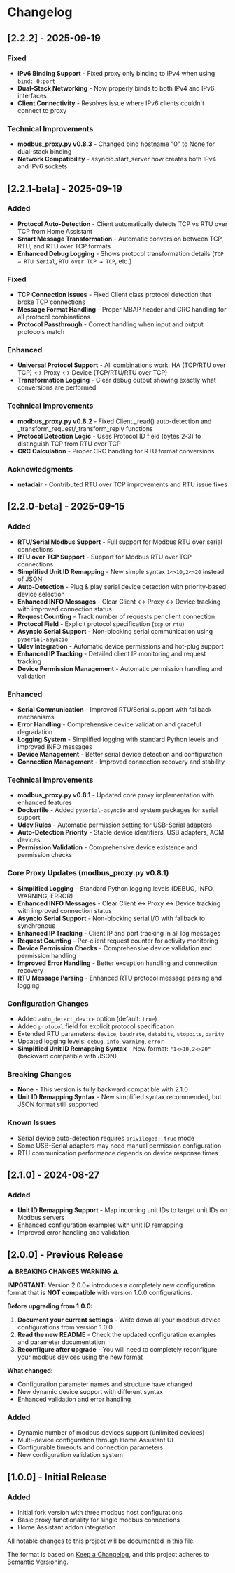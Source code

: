 # Changelog

## [2.2.2] - 2025-09-19

### Fixed
- **IPv6 Binding Support** - Fixed proxy only binding to IPv4 when using `bind: 0:port`
- **Dual-Stack Networking** - Now properly binds to both IPv4 and IPv6 interfaces
- **Client Connectivity** - Resolves issue where IPv6 clients couldn't connect to proxy

### Technical Improvements
- **modbus_proxy.py v0.8.3** - Changed bind hostname "0" to None for dual-stack binding
- **Network Compatibility** - asyncio.start_server now creates both IPv4 and IPv6 sockets

## [2.2.1-beta] - 2025-09-19

### Added
- **Protocol Auto-Detection** - Client automatically detects TCP vs RTU over TCP from Home Assistant
- **Smart Message Transformation** - Automatic conversion between TCP, RTU, and RTU over TCP formats
- **Enhanced Debug Logging** - Shows protocol transformation details (`TCP → RTU Serial`, `RTU over TCP → TCP`, etc.)

### Fixed
- **TCP Connection Issues** - Fixed Client class protocol detection that broke TCP connections
- **Message Format Handling** - Proper MBAP header and CRC handling for all protocol combinations
- **Protocol Passthrough** - Correct handling when input and output protocols match

### Enhanced
- **Universal Protocol Support** - All combinations work: HA (TCP/RTU over TCP) ↔ Proxy ↔ Device (TCP/RTU/RTU over TCP)
- **Transformation Logging** - Clear debug output showing exactly what conversions are performed

### Technical Improvements
- **modbus_proxy.py v0.8.2** - Fixed Client._read() auto-detection and _transform_request/_transform_reply functions
- **Protocol Detection Logic** - Uses Protocol ID field (bytes 2-3) to distinguish TCP from RTU over TCP
- **CRC Calculation** - Proper CRC handling for RTU format conversions

### Acknowledgments
- **netadair** - Contributed RTU over TCP improvements and RTU issue fixes

## [2.2.0-beta] - 2025-09-15

### Added
- **RTU/Serial Modbus Support** - Full support for Modbus RTU over serial connections
- **RTU over TCP Support** - Support for Modbus RTU over TCP connections
- **Simplified Unit ID Remapping** - New simple syntax `1<>10,2<>20` instead of JSON
- **Auto-Detection** - Plug & play serial device detection with priority-based device selection
- **Enhanced INFO Messages** - Clear Client ↔ Proxy ↔ Device tracking with improved connection status
- **Request Counting** - Track number of requests per client connection
- **Protocol Field** - Explicit protocol specification (`tcp` or `rtu`)
- **Asyncio Serial Support** - Non-blocking serial communication using `pyserial-asyncio`
- **Udev Integration** - Automatic device permissions and hot-plug support
- **Enhanced IP Tracking** - Detailed client IP monitoring and request tracking
- **Device Permission Management** - Automatic permission handling and validation

### Enhanced
- **Serial Communication** - Improved RTU/Serial support with fallback mechanisms
- **Error Handling** - Comprehensive device validation and graceful degradation
- **Logging System** - Simplified logging with standard Python levels and improved INFO messages
- **Device Management** - Better serial device detection and configuration
- **Connection Management** - Improved connection recovery and stability

### Technical Improvements
- **modbus_proxy.py v0.8.1** - Updated core proxy implementation with enhanced features
- **Dockerfile** - Added `pyserial-asyncio` and system packages for serial support
- **Udev Rules** - Automatic permission setting for USB-Serial adapters
- **Auto-Detection Priority** - Stable device identifiers, USB adapters, ACM devices
- **Permission Validation** - Comprehensive device existence and permission checks

### Core Proxy Updates (modbus_proxy.py v0.8.1)
- **Simplified Logging** - Standard Python logging levels (DEBUG, INFO, WARNING, ERROR)
- **Enhanced INFO Messages** - Clear Client ↔ Proxy ↔ Device tracking with improved connection status
- **Asyncio Serial Support** - Non-blocking serial I/O with fallback to synchronous
- **Enhanced IP Tracking** - Client IP and port tracking in all log messages
- **Request Counting** - Per-client request counter for activity monitoring
- **Device Permission Checks** - Comprehensive device validation and permission handling
- **Improved Error Handling** - Better exception handling and connection recovery
- **RTU Message Parsing** - Enhanced RTU protocol message parsing and logging

### Configuration Changes
- Added `auto_detect_device` option (default: `true`)
- Added `protocol` field for explicit protocol specification
- Extended RTU parameters: `device`, `baudrate`, `databits`, `stopbits`, `parity`
- Updated logging levels: `debug`, `info`, `warning`, `error`
- **Simplified Unit ID Remapping Syntax** - New format: `"1<>10,2<>20"` (backward compatible with JSON)

### Breaking Changes
- **None** - This version is fully backward compatible with 2.1.0
- **Unit ID Remapping Syntax** - New simplified syntax recommended, but JSON format still supported

### Known Issues
- Serial device auto-detection requires `privileged: true` mode
- Some USB-Serial adapters may need manual permission configuration
- RTU communication performance depends on device response times

## [2.1.0] - 2024-08-27

### Added
- **Unit ID Remapping Support** - Map incoming unit IDs to target unit IDs on Modbus servers
- Enhanced configuration examples with unit ID remapping
- Improved error handling and validation

## [2.0.0] - Previous Release

⚠️ **BREAKING CHANGES WARNING** ⚠️

**IMPORTANT:** Version 2.0.0+ introduces a completely new configuration format that is **NOT compatible** with version 1.0.0 configurations.

**Before upgrading from 1.0.0:**
1. **Document your current settings** - Write down all your modbus device configurations from version 1.0.0
2. **Read the new README** - Check the updated configuration examples and parameter documentation  
3. **Reconfigure after upgrade** - You will need to completely reconfigure your modbus devices using the new format

**What changed:**
- Configuration parameter names and structure have changed
- New dynamic device support with different syntax
- Enhanced validation and error handling

### Added
- Dynamic number of modbus devices support (unlimited devices)
- Multi-device configuration through Home Assistant UI
- Configurable timeouts and connection parameters
- New configuration validation system

## [1.0.0] - Initial Release

### Added
- Initial fork version with three modbus host configurations
- Basic proxy functionality for single modbus connections
- Home Assistant addon integration


All notable changes to this project will be documented in this file.

The format is based on [Keep a Changelog](https://keepachangelog.com/en/1.0.0/),
and this project adheres to [Semantic Versioning](https://semver.org/spec/v2.0.0.html).
